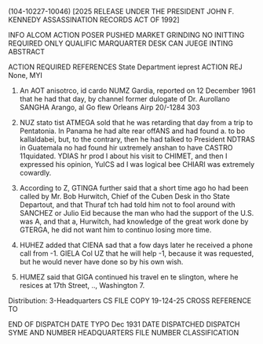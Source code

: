 (104-10227-10046)
[2025 RELEASE UNDER THE PRESIDENT JOHN F. KENNEDY ASSASSINATION RECORDS ACT OF 1992]

INFO
ALCOM
ACTION
POSER
PUSHED
MARKET GRINDING
NO INITTING REQUIRED
ONLY QUALIFIC
MARQUARTER DESK
CAN JUEGE INTING
ABSTRACT

ACTION REQUIRED REFERENCES State Department ieprest
ACTION REJ
None, MYI

1.  An AOT anisotrco, id cardo NUMZ Gardia, reported on 12 December 1961 that he had that day, by channel former dulogate of Dr. Aurollano SANGHA Arango, al Go flew Orleans Airp 20/-1284 303

2.  NUZ stato tist ATMEGA sold that he was retarding that day from a trip to Pentatonia. In Panama he had alte rear offANS and had found a. to bo kallaldabei, but, to the contrary, then he had talked to President NDTRAS in Guatemala no had found hir uxtremely anshan to have CASTRO 11quidated. YDIAS hr prod I about his visit to CHIMET, and then I expressed his opinion, YuICS ad I was logical bee CHIARI was extremely cowardly.

3.  According to Z, GTINGA further said that a short time ago ho had been called by Mr. Bob Hurwitch, Chief of the Cuben Desk in tho State Departout, and that Thuraf tch had told him not to fool around with SANCHEZ or Julio Eid because the man who had the support of the U.S. was A, and that a, Hurwitch, had knowledge of the great work done by GTERGA, he did not want him to continuo losing more time.

4.  HUHEZ added that CIENA sad that a fow days later he received a phone call from -1. GIELA Col UZ that he will help -1, because it was requested, but he would never have done so by his own wish.

5.  HUMEZ said that GIGA continued his travel en te slington, where he resices at 17th Street, .., Washington 7.

Distribution:
3-Headquarters
CS FILE COPY 19-124-25
CROSS REFERENCE TO

END OF DISPATCH
DATE TYPO
Dec 1931
DATE DISPATCHED
DISPATCH SYME AND NUMBER
HEADQUARTERS FILE NUMBER
CLASSIFICATION
